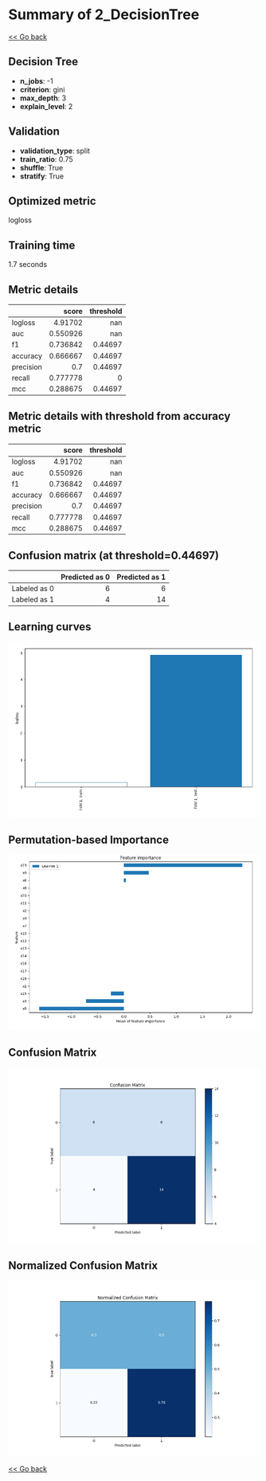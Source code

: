 # Summary of 2_DecisionTree

[<< Go back](../README.md)


## Decision Tree
- **n_jobs**: -1
- **criterion**: gini
- **max_depth**: 3
- **explain_level**: 2

## Validation
 - **validation_type**: split
 - **train_ratio**: 0.75
 - **shuffle**: True
 - **stratify**: True

## Optimized metric
logloss

## Training time

1.7 seconds

## Metric details
|           |    score |   threshold |
|:----------|---------:|------------:|
| logloss   | 4.91702  |   nan       |
| auc       | 0.550926 |   nan       |
| f1        | 0.736842 |     0.44697 |
| accuracy  | 0.666667 |     0.44697 |
| precision | 0.7      |     0.44697 |
| recall    | 0.777778 |     0       |
| mcc       | 0.288675 |     0.44697 |


## Metric details with threshold from accuracy metric
|           |    score |   threshold |
|:----------|---------:|------------:|
| logloss   | 4.91702  |   nan       |
| auc       | 0.550926 |   nan       |
| f1        | 0.736842 |     0.44697 |
| accuracy  | 0.666667 |     0.44697 |
| precision | 0.7      |     0.44697 |
| recall    | 0.777778 |     0.44697 |
| mcc       | 0.288675 |     0.44697 |


## Confusion matrix (at threshold=0.44697)
|              |   Predicted as 0 |   Predicted as 1 |
|:-------------|-----------------:|-----------------:|
| Labeled as 0 |                6 |                6 |
| Labeled as 1 |                4 |               14 |

## Learning curves
![Learning curves](learning_curves.png)

## Permutation-based Importance
![Permutation-based Importance](permutation_importance.png)
## Confusion Matrix

![Confusion Matrix](confusion_matrix.png)


## Normalized Confusion Matrix

![Normalized Confusion Matrix](confusion_matrix_normalized.png)



[<< Go back](../README.md)
